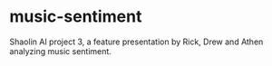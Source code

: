 # music-sentiment
Shaolin AI project 3, a feature presentation by Rick, Drew and Athen analyzing music sentiment.
